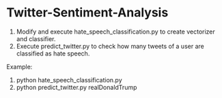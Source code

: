 # Twitter-Sentiment-Analysis

1. Modify and execute hate_speech_classification.py to create vectorizer and classifier.
2. Execute predict_twitter.py to check how many tweets of a user are classified as hate speech.

Example:
  1. python hate_speech_classification.py
  2. python predict_twitter.py realDonaldTrump
